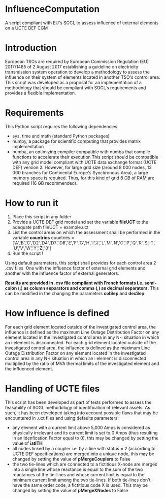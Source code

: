# InfluenceComputation
A script compliant with EU's SOGL to assess influence of external elements on a UCTE DEF CGM

# Introduction
European TSOs are required by European Commission Regulation (EU) 2017/1485 of 2 August 2017 establishing a guideline on electricity transmission system operation to develop a methodology to assess the influence on their system of elements located in another TSO's control area. This script was developed as a proposal for an implementation of a methodology that should be compliant with SOGL's requirements and provides a flexible implementation.

# Requirements
This Python script requires the following dependencies:
* sys, time and math (standard Python packages)
* numpy, a package for scientific computing that provides matrix implementation
* numba, an optimizing compiler compatible with numba that compile functions to accelerate their execution
This script should be compatible with any grid model compliant with UCTE data exchange format (UCTE DEF) version 2. However, for large grid size (around 8 000 nodes, 13 000 branches for Continental Europe's Synchronous Area), a large memory space is required. Thus, for this kind of grid 8 GB of RAM are required (16 GB recommended).

# How to run it

1. Place this script in any folder
2. Provide a UCTE DEF grid model and set the variable **fileUCT** to the adequate path
    fileUCT = example.uct
3. List the control areas on which the assessment shall be performed in the variable **countries**
    countries = ['A','B','C','D2','D4','D7','D8','E','F','G','H','I','J','L','M','N','O','P','Q','R','S','T',                 'U','V','W','Y','Z','0']
4. Run the script !

Using default parameters, this script shall provides for each control area 2 .csv files. One with the influence factor of external grid elements and another with the influence factor of external generators.

**Results are provided in .csv file compliant with French formats i.e. semi-colon (;) as column separators and comma (,) as decimal separators**. This can be modified in the changing the parameters __colSep__ and __decSep__

# How influence is defined

For each grid element located outside of the investigated control area, the influence is defined as the maximum Line Outage Distribution Factor on any element located in the investigated control area in any N-i situation in which an i element is disconnected.
For each grid element located outside of the investigated control area, the influence is defined as the maximum Line Outage Distribution Factor on any element located in the investigated control area in any N-i situation in which an i element is disconnected multiplied by the ratio of MVA thermal limits of the investigated element and the influenced element.

# Handling of UCTE files

This script has been developed as part of tests performed to assess the feasability of SOGL methodology of identification of relevant assets. As such, it has been developed taking into account possible flaws that may be encountered in .uct files and using defaults parameters:
* any element with a current limit above 5,000 Amps is considered as physically irrelevant and its current limit is set to 0 Amps (thus resulting in an Idenfication Factor equal to 0), this may be changed by setting the value of __iatlTH__
* all nodes linked by a coupler i.e. by a line with status = 2 (according to UCTE DEF specifications) are merged into a unique node, this may be changed by setting the value of __pMergeCouplers__ to False
* the two tie-lines which are connected to a fictitious X-node are merged into a single line whose reactance is equal to the sum of the two reactances of the tie-lines and whose current limit is equal to the minimum current limit among the two tie-lines. If both tie-lines don't have the same order code, a fictitious code X is used. This may be changed by setting the value of __pMergeXNodes__ to False
